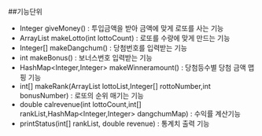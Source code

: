 ##기능단위
* Integer giveMoney() : 투입금액을 받아 금액에 맞게 로또를 사는 기능
* ArrayList<Lotto> makeLotto(int lottoCount) : 로또를 수량에 맞게 만드는 기능
* Integer[] makeDangchum() : 당첨번호를 입력받는 기능
* int makeBonus() : 보너스번호 입력받는 기능
* HashMap<Integer,Integer> makeWinneramount() : 당첨등수별 당첨 금액 맵핑 기능
* int[] makeRank(ArrayList<Lotto> lottoList,Integer[] rottoNumber,int bonusNumber) : 로또의 순위 매기는 기능
* double calrevenue(int lottoCount,int[] rankList,HashMap<Integer,Integer> dangchumMap) : 수익률 계산기능
* printStatus(int[] rankList, double revenue) : 통계치 출력 기능
